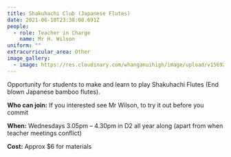 ```yaml
---
title: Shakuhachi Club (Japanese Flutes)
date: 2021-06-10T23:38:08.691Z
people:
  - role: Teacher in Charge
    name: Mr H. Wilson
uniform: ""
extracurricular_area: Other
image_gallery:
  - image: https://res.cloudinary.com/whanganuihigh/image/upload/v1569276136/Performing%20Arts/shakuhachi.jpg
---
```

Opportunity for students to make and learn to play Shakuhachi Flutes (End blown Japanese bamboo flutes).

**Who can join:** If you interested see Mr Wilson, to try it out before you commit

**When:** Wednesdays 3.05pm – 4.30pm in D2 all year along (apart from when teacher meetings conflict)  

**Cost:** Approx $6 for materials